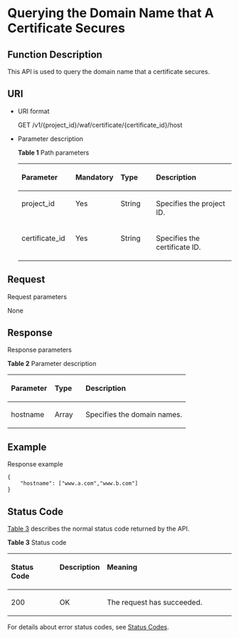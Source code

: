 # Querying the Domain Name that A Certificate Secures<a name="EN-US_TOPIC_0193631145"></a>

## Function Description<a name="section34155517"></a>

This API is used to query the domain name that a certificate secures.

## URI<a name="section38964204"></a>

-   URI format

    GET  /v1/\{project\_id\}/waf/certificate/\{certificate\_id\}/host

-   Parameter description

    **Table  1**  Path parameters

    <a name="table1039446101818"></a>
    <table><thead align="left"><tr id="row133984613186"><th class="cellrowborder" valign="top" width="25.507449255074494%" id="mcps1.2.5.1.1"><p id="p839346151813"><a name="p839346151813"></a><a name="p839346151813"></a><strong id="b798813482484"><a name="b798813482484"></a><a name="b798813482484"></a>Parameter</strong></p>
    </th>
    <th class="cellrowborder" valign="top" width="17.348265173482652%" id="mcps1.2.5.1.2"><p id="p939114618181"><a name="p939114618181"></a><a name="p939114618181"></a><strong id="b7993124974819"><a name="b7993124974819"></a><a name="b7993124974819"></a>Mandatory</strong></p>
    </th>
    <th class="cellrowborder" valign="top" width="17.348265173482652%" id="mcps1.2.5.1.3"><p id="p173994620185"><a name="p173994620185"></a><a name="p173994620185"></a><strong id="b486065054817"><a name="b486065054817"></a><a name="b486065054817"></a>Type</strong></p>
    </th>
    <th class="cellrowborder" valign="top" width="39.796020397960206%" id="mcps1.2.5.1.4"><p id="p939184615184"><a name="p939184615184"></a><a name="p939184615184"></a><strong id="b3384125184811"><a name="b3384125184811"></a><a name="b3384125184811"></a>Description</strong></p>
    </th>
    </tr>
    </thead>
    <tbody><tr id="row83944617189"><td class="cellrowborder" valign="top" width="25.507449255074494%" headers="mcps1.2.5.1.1 "><p id="p9398461184"><a name="p9398461184"></a><a name="p9398461184"></a>project_id</p>
    </td>
    <td class="cellrowborder" valign="top" width="17.348265173482652%" headers="mcps1.2.5.1.2 "><p id="p639174611820"><a name="p639174611820"></a><a name="p639174611820"></a>Yes</p>
    </td>
    <td class="cellrowborder" valign="top" width="17.348265173482652%" headers="mcps1.2.5.1.3 "><p id="p1339646181816"><a name="p1339646181816"></a><a name="p1339646181816"></a>String</p>
    </td>
    <td class="cellrowborder" valign="top" width="39.796020397960206%" headers="mcps1.2.5.1.4 "><p id="p1539114661810"><a name="p1539114661810"></a><a name="p1539114661810"></a>Specifies the project ID.</p>
    </td>
    </tr>
    <tr id="row6706181910168"><td class="cellrowborder" valign="top" width="25.507449255074494%" headers="mcps1.2.5.1.1 "><p id="p970043120256"><a name="p970043120256"></a><a name="p970043120256"></a>certificate_id</p>
    </td>
    <td class="cellrowborder" valign="top" width="17.348265173482652%" headers="mcps1.2.5.1.2 "><p id="p8699203112517"><a name="p8699203112517"></a><a name="p8699203112517"></a>Yes</p>
    </td>
    <td class="cellrowborder" valign="top" width="17.348265173482652%" headers="mcps1.2.5.1.3 "><p id="p2699103110258"><a name="p2699103110258"></a><a name="p2699103110258"></a>String</p>
    </td>
    <td class="cellrowborder" valign="top" width="39.796020397960206%" headers="mcps1.2.5.1.4 "><p id="p5885713151515"><a name="p5885713151515"></a><a name="p5885713151515"></a>Specifies the certificate ID.</p>
    </td>
    </tr>
    </tbody>
    </table>


## Request<a name="section15133516"></a>

Request parameters

None

## Response<a name="section1983919"></a>

Response parameters

**Table  2**  Parameter description

<a name="table50183647"></a>
<table><thead align="left"><tr id="row48503826"><th class="cellrowborder" valign="top" width="24.490000000000002%" id="mcps1.2.4.1.1"><p id="p36495809"><a name="p36495809"></a><a name="p36495809"></a><strong id="b499391274914"><a name="b499391274914"></a><a name="b499391274914"></a>Parameter</strong></p>
</th>
<th class="cellrowborder" valign="top" width="17.349999999999998%" id="mcps1.2.4.1.2"><p id="p3370541"><a name="p3370541"></a><a name="p3370541"></a><strong id="b497571344917"><a name="b497571344917"></a><a name="b497571344917"></a>Type</strong></p>
</th>
<th class="cellrowborder" valign="top" width="58.160000000000004%" id="mcps1.2.4.1.3"><p id="p4578365"><a name="p4578365"></a><a name="p4578365"></a><strong id="b19490414184911"><a name="b19490414184911"></a><a name="b19490414184911"></a>Description</strong></p>
</th>
</tr>
</thead>
<tbody><tr id="row41205286"><td class="cellrowborder" valign="top" width="24.490000000000002%" headers="mcps1.2.4.1.1 "><p id="p49293864"><a name="p49293864"></a><a name="p49293864"></a>hostname</p>
</td>
<td class="cellrowborder" valign="top" width="17.349999999999998%" headers="mcps1.2.4.1.2 "><p id="p33380034"><a name="p33380034"></a><a name="p33380034"></a>Array</p>
</td>
<td class="cellrowborder" valign="top" width="58.160000000000004%" headers="mcps1.2.4.1.3 "><p id="p19428253"><a name="p19428253"></a><a name="p19428253"></a>Specifies the domain names.</p>
</td>
</tr>
</tbody>
</table>

## Example<a name="section6628133643318"></a>

Response example

```
{
    "hostname": ["www.a.com","www.b.com"]
}
```

## Status Code<a name="section17855279"></a>

[Table 3](#en-us_topic_0193631139_t82c3440f3efb42a38b9d4dc4011a33d0)  describes the normal status code returned by the API.

**Table  3**  Status code

<a name="en-us_topic_0193631139_t82c3440f3efb42a38b9d4dc4011a33d0"></a>
<table><thead align="left"><tr id="en-us_topic_0193631139_r3d6e2f205c444705bdbb9daaac74e575"><th class="cellrowborder" valign="top" width="22%" id="mcps1.2.4.1.1"><p id="en-us_topic_0193631139_af3c4073076f24eca88d94e3fa1effdc6"><a name="en-us_topic_0193631139_af3c4073076f24eca88d94e3fa1effdc6"></a><a name="en-us_topic_0193631139_af3c4073076f24eca88d94e3fa1effdc6"></a>Status Code</p>
</th>
<th class="cellrowborder" valign="top" width="19.41%" id="mcps1.2.4.1.2"><p id="en-us_topic_0193631139_en-us_topic_0144911667_p4531342288"><a name="en-us_topic_0193631139_en-us_topic_0144911667_p4531342288"></a><a name="en-us_topic_0193631139_en-us_topic_0144911667_p4531342288"></a>Description</p>
</th>
<th class="cellrowborder" valign="top" width="58.589999999999996%" id="mcps1.2.4.1.3"><p id="en-us_topic_0193631139_ada185614bba24140995b8123b3e9faa8"><a name="en-us_topic_0193631139_ada185614bba24140995b8123b3e9faa8"></a><a name="en-us_topic_0193631139_ada185614bba24140995b8123b3e9faa8"></a>Meaning</p>
</th>
</tr>
</thead>
<tbody><tr id="en-us_topic_0193631139_rc7b2adc390904a1ba79e303017797786"><td class="cellrowborder" valign="top" width="22%" headers="mcps1.2.4.1.1 "><p id="en-us_topic_0193631139_a93f3895d44bb4226934cc626ac50e37b"><a name="en-us_topic_0193631139_a93f3895d44bb4226934cc626ac50e37b"></a><a name="en-us_topic_0193631139_a93f3895d44bb4226934cc626ac50e37b"></a>200</p>
</td>
<td class="cellrowborder" valign="top" width="19.41%" headers="mcps1.2.4.1.2 "><p id="en-us_topic_0193631139_en-us_topic_0144911667_p7538425819"><a name="en-us_topic_0193631139_en-us_topic_0144911667_p7538425819"></a><a name="en-us_topic_0193631139_en-us_topic_0144911667_p7538425819"></a>OK</p>
</td>
<td class="cellrowborder" valign="top" width="58.589999999999996%" headers="mcps1.2.4.1.3 "><p id="en-us_topic_0193631139_en-us_topic_0144911667_p369874114414"><a name="en-us_topic_0193631139_en-us_topic_0144911667_p369874114414"></a><a name="en-us_topic_0193631139_en-us_topic_0144911667_p369874114414"></a>The request has succeeded.</p>
</td>
</tr>
</tbody>
</table>

For details about error status codes, see  [Status Codes](status-codes.md).

